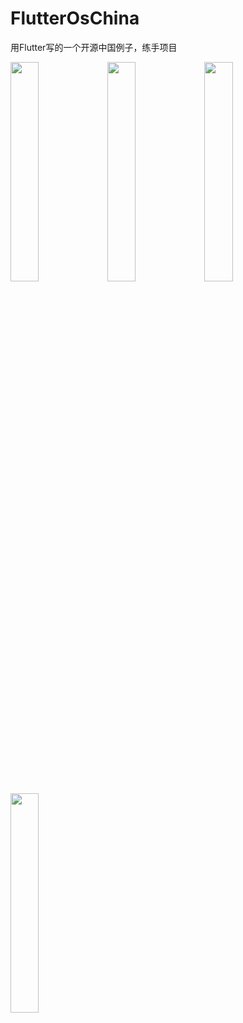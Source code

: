 # FlutterOsChina
用Flutter写的一个开源中国例子，练手项目

<img src="https://github.com/qgreat/FlutterOsChina/raw/master/pic/Screenshot_30191013-300958.jpg" width="30%" height="30%">

<img src="https://github.com/qgreat/FlutterOsChina/raw/master/pic/Screenshot_30191013-301004.jpg" width="30%" height="30%">

<img src="https://github.com/qgreat/FlutterOsChina/raw/master/pic/Screenshot_30191013-301008.jpg" width="30%" height="30%">

<img src="https://github.com/qgreat/FlutterOsChina/raw/master/pic/Screenshot_30191013-301012.jpg" width="30%" height="30%">